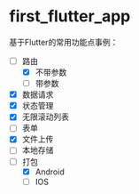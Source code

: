# first_flutter_app

基于Flutter的常用功能点事例：

- [ ] 路由
  - [x] 不带参数
  - [ ] 带参数
- [x] 数据请求
- [x] 状态管理
- [x] 无限滚动列表
- [ ] 表单
- [x] 文件上传
- [ ] 本地存储
- [ ] 打包
  - [x] Android
  - [ ] IOS
